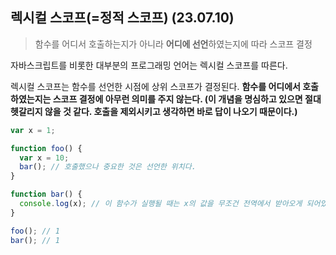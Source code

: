 ## 렉시컬 스코프(=정적 스코프) (23.07.10)

> 함수를 어디서 호출하는지가 아니라 **어디에 선언**하였는지에 따라 스코프 결정
> 

자바스크립트를 비롯한 대부분의 프로그래밍 언어는 렉시컬 스코프를 따른다.

렉시컬 스코프는 함수를 선언한 시점에 상위 스코프가 결정된다. **함수를 어디에서 호출하였는지는 스코프 결정에 아무런 의미를 주지 않는다. (이 개념을 명심하고 있으면 절대 헷갈리지 않을 것 같다. 호출을 제외시키고 생각하면 바로 답이 나오기 때문이다.)**

```jsx
var x = 1;

function foo() {
  var x = 10;
  bar(); // 호출했으나 중요한 것은 선언한 위치다.
}

function bar() {
  console.log(x); // 이 함수가 실행될 때는 x의 값을 무조건 전역에서 받아오게 되어있다.
}

foo(); // 1
bar(); // 1
```